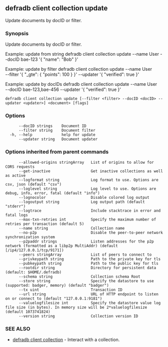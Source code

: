 ## defradb client collection update

Update documents by docID or filter.

### Synopsis

Update documents by docID or filter.
		
Example: update from string
  defradb client collection update --name User --docID bae-123 '{ "name": "Bob" }'

Example: update by filter
  defradb client collection update --name User \
  --filter '{ "_gte": { "points": 100 } }' --updater '{ "verified": true }'

Example: update by docIDs
  defradb client collection update --name User \
  --docID bae-123,bae-456 --updater '{ "verified": true }'
		

```
defradb client collection update [--filter <filter> --docID <docID> --updater <updater>] <document> [flags]
```

### Options

```
      --docID strings    Document ID
      --filter string    Document filter
  -h, --help             help for update
      --updater string   Document updater
```

### Options inherited from parent commands

```
      --allowed-origins stringArray   List of origins to allow for CORS requests
      --get-inactive                  Get inactive collections as well as active
      --logformat string              Log format to use. Options are csv, json (default "csv")
      --loglevel string               Log level to use. Options are debug, info, error, fatal (default "info")
      --lognocolor                    Disable colored log output
      --logoutput string              Log output path (default "stderr")
      --logtrace                      Include stacktrace in error and fatal logs
      --max-txn-retries int           Specify the maximum number of retries per transaction (default 5)
      --name string                   Collection name
      --no-p2p                        Disable the peer-to-peer network synchronization system
      --p2paddr strings               Listen addresses for the p2p network (formatted as a libp2p MultiAddr) (default [/ip4/127.0.0.1/tcp/9171])
      --peers stringArray             List of peers to connect to
      --privkeypath string            Path to the private key for tls
      --pubkeypath string             Path to the public key for tls
      --rootdir string                Directory for persistent data (default: $HOME/.defradb)
      --schema string                 Collection schema Root
      --store string                  Specify the datastore to use (supported: badger, memory) (default "badger")
      --tx uint                       Transaction ID
      --url string                    URL of HTTP endpoint to listen on or connect to (default "127.0.0.1:9181")
      --valuelogfilesize int          Specify the datastore value log file size (in bytes). In memory size will be 2*valuelogfilesize (default 1073741824)
      --version string                Collection version ID
```

### SEE ALSO

* [defradb client collection](defradb_client_collection.md)	 - Interact with a collection.

